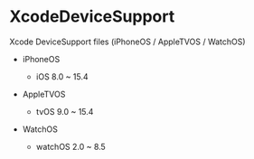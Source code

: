 # XcodeDeviceSupport
Xcode DeviceSupport files (iPhoneOS / AppleTVOS / WatchOS)

* iPhoneOS
  * iOS 8.0 ~ 15.4

* AppleTVOS
  * tvOS 9.0 ~ 15.4

* WatchOS
  * watchOS 2.0 ~ 8.5
